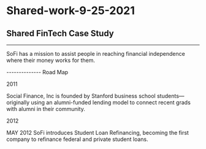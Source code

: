# Shared-work-9-25-2021

## Shared FinTech Case Study

---

SoFi has a mission to assist people in reaching financial independence where their money works for them.

-------------- Road Map

2011

Social Finance, Inc is founded by Stanford business school students—originally using an alumni-funded lending model to connect recent grads with alumni in their community.

2012

MAY 2012
SoFi introduces Student Loan Refinancing, becoming the first company to refinance federal and private student loans.



